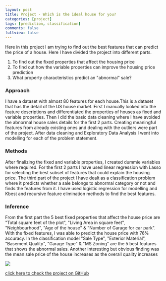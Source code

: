 ```yaml
---
layout: post
title: Project - Which is the ideal house for you?
categories: [project]
tags: [prediction, classification]
comments: false
fullview: false
---
```

 
Here in this project I am trying to find out the best features that can predict the price of a house. Here I have divided the project into different parts.
1. To find out the fixed properties that affect the housing price
2. To find out how the variable properties can improve the housing price prediction
3. What property characteristics predict an "abnormal" sale?

### Approach

I have a dataset with almost 80 features for each house.This is a dataset that has the detail of the US house market. First I manually looked into the feature descriptions and differentiated the properties of houses as fixed and variable properties. Then I did the basic data cleaning where I have avoided the abnormal house sales details for the first 2 parts. Creating meaningful features from already existing ones and dealing with the outliers were part of the project. After data cleaning and Exploratory Data Analysis I went into modelling for each of the problem statement.

### Methods

After finalizing the fixed and variable properties, I created dummie variables where required. For the first 2 parts I have used linear regression with Lasso for selecting the best subset of features that could explain the housing price. The third part of the project I have dealt as a classification problem where it predicts whether a sale belongs to abnormal category or not and finds the features from it. I have used logistic regression for modelling and Kbest and recursive feature elimination methods to find the best features.

### Inference

From the first part the 5 best fixed properties that affect the house price are "Total square feet of the plot", "Living Area in square feet", "Neighbourhood", "Age of the house" & "Number of Garage for car park". With the fixed features, I was able to predict the house price with 76% accuracy. In the classification model "Sale Type", "Exterior Material", "Basement Quality", "Garage Type" & "MS Zoning" are the 5 best features that shows the abnormal sales. 
Another interesting but obvious finding was the mean sale price of the house increases as the overall quality increases

<img src="https://mahendrashaji.github.io/assets/media/Sale_vs_Qual.png">



<a class="btn btn-default" href="https://github.com/MahendraShaji/Project/tree/master/Housing_Data">click here to check the project on GitHub</a>
